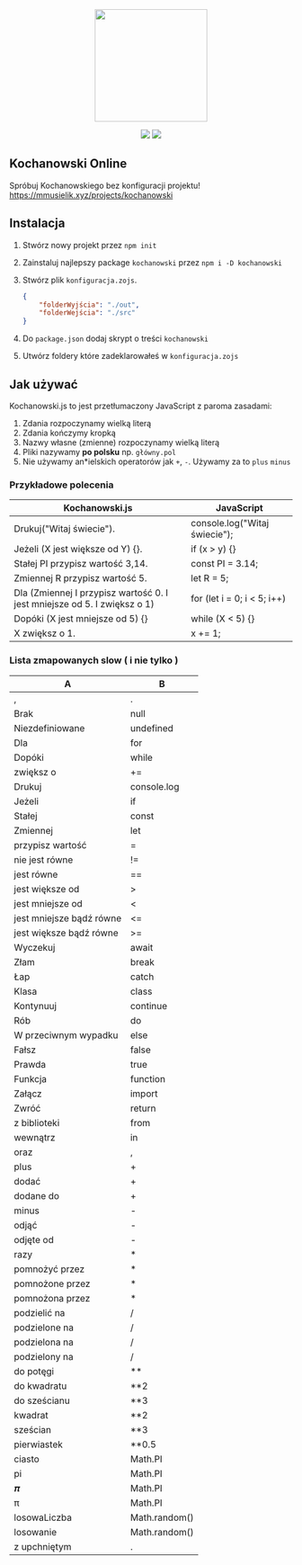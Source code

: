 <div align="center">
    
<img src="https://cdn.discordapp.com/attachments/739575474711166976/1005512112593961031/kochanowskiJSlogo512.png" width="200" />
    
<p>
<a href=""><img src="https://forthebadge.com/images/badges/gluten-free.svg" /></a>
<a href=""><img src="https://forthebadge.com/images/badges/powered-by-electricity.svg" /></a>
</p>
</div>

## Kochanowski Online

Spróbuj Kochanowskiego bez konfiguracji projektu! https://mmusielik.xyz/projects/kochanowski

## Instalacja

1. Stwórz nowy projekt przez `npm init`
2. Zainstaluj najlepszy package `kochanowski` przez `npm i -D kochanowski`
3. Stwórz plik `konfiguracja.zojs`.
    ```json
    {
        "folderWyjścia": "./out",
        "folderWejścia": "./src"
    }
    ```

4. Do `package.json` dodaj skrypt o treści `kochanowski`
5. Utwórz foldery które zadeklarowałeś w `konfiguracja.zojs`

## Jak używać

Kochanowski.js to jest przetłumaczony JavaScript z paroma zasadami:

1. Zdania rozpoczynamy wielką literą
2. Zdania kończymy kropką
3. Nazwy własne (zmienne) rozpoczynamy wielką literą
4. Pliki nazywamy **po polsku** np. `główny.pol`
5. Nie używamy an*ielskich operatorów jak `+`, `-`. Używamy za to `plus` `minus`

### Przykładowe polecenia

Kochanowski.js | JavaScript
-|-
Drukuj("Witaj świecie"). | console.log("Witaj świecie");
Jeżeli (X jest większe od Y) {}. | if (x > y) {}
Stałej PI przypisz wartość 3,14. | const PI = 3.14;
Zmiennej R przypisz wartość 5. | let R = 5;
Dla (Zmiennej I przypisz wartość 0. I jest mniejsze od 5. I zwiększ o 1) | for (let i = 0; i < 5; i++)
Dopóki (X jest mniejsze od 5) {} | while (X < 5) {}
X zwiększ o 1. | x += 1;

### Lista zmapowanych slow ( i nie tylko )

A | B
-|-
,|.
Brak|null
Niezdefiniowane|undefined
Dla|for
Dopóki|while
zwiększ o|+=
Drukuj|console.log
Jeżeli|if
Stałej|const
Zmiennej|let
przypisz wartość|=
nie jest równe|!=
jest równe|==
jest większe od|>
jest mniejsze od|<
jest mniejsze bądź równe|<=
jest większe bądź równe|>=
Wyczekuj|await
Złam|break
Łap|catch
Klasa|class
Kontynuuj|continue
Rób|do
W przeciwnym wypadku|else
Fałsz|false
Prawda|true
Funkcja|function
Załącz|import
Zwróć|return
z biblioteki|from
wewnątrz|in
oraz|,
plus|+
dodać|+
dodane do|+
minus|-
odjąć|-
odjęte od|-
razy|*
pomnożyć przez|*
pomnożone przez|*
pomnożona przez|*
podzielić na|/
podzielone na|/
podzielona na|/
podzielony na|/
do potęgi|**
do kwadratu|**2
do sześcianu|**3
kwadrat|**2
sześcian|**3
pierwiastek|**0.5
ciasto|Math.PI
pi|Math.PI
𝝅|Math.PI
π|Math.PI
losowaLiczba|Math.random()
losowanie|Math.random()
z upchniętym |.
